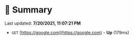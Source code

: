 # 📖 Summary
Last updated: **7/20/2021, 11:07:21 PM**

- `GET` [https://google.com](https://google.com) - **Up** (179ms)
